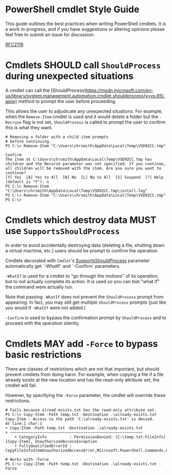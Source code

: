 # PowerShell cmdlet Style Guide #

This guide outlines the best practices when writing PowerShell cmdlets. It is a
work in-progress, and if you have suggestions or altering opinions please feel
free to submit an issue for discussion.

[RFC2119](http://www.ietf.org/rfc/rfc2119.txt)

# Cmdlets SHOULD call `ShouldProcess` during unexpected situations

A cmdlet can call the [ShouldProcess(https://msdn.microsoft.com/en-us/library/system.management.automation.cmdlet.shouldprocess(v=vs.85).aspx)
method to prompt the user before proceeding.

This allows the user to adjudicate any unexpected situations. For example, when
the `Remove-Item` cmdlet is used and it would delete a folder but the
`-Recruse` flag is not set, `ShouldProcess` is called to prompt the user to
confirm this is what they want.

````
# Removing a folder with a child item prompts
# before continuing.
PS C:\> Remove-Item "C:\Users\chrsmith\AppData\Local\Temp\VSD92CC.tmp"

Confirm
The item at C:\Users\chrsmith\AppData\Local\Temp\VSD92CC.tmp has children and the Recurse parameter was not specified. If you continue, all children will be removed with the item. Are you sure you want to continue?
[Y] Yes  [A] Yes to All  [N] No  [L] No to All  [S] Suspend  [?] Help (default is "Y"): n
PS C:\> Remove-Item "C:\Users\chrsmith\AppData\Local\Temp\VSD92CC.tmp\install.log"
PS C:\> Remove-Item "C:\Users\chrsmith\AppData\Local\Temp\VSD92CC.tmp"
PS C:\>
````

# Cmdlets which destroy data MUST use `SupportsShouldProcess`

In order to avoid accidentally destroying data (deleting a file, shutting down a
virtual machine, etc.) users should be prompt to confirm the operation.

Cmdlets decorated with `Cmdlet`'s [SupportsShouldProcess](https://msdn.microsoft.com/en-us/library/system.management.automation.cmdletcommonmetadataattribute.supportsshouldprocess(v=vs.85).aspx)
parameter automatically get `-WhatIf` and `-Confirm` parameters.

`-WhatIf` is used for a cmdlet to "go through the motions" of its operation, but
to not actually complete its action. It is used so you can test "what if" the
command were actually run.

Note that passing `-WhatIf` does not prevent the `ShouldProcess` prompt from
appearing. In fact, you may still get multiple `ShouldProcess` prompts (just
like you would if `-WhatIf` were not added.)

`-Confirm` is used to bypass the confirmation prompt by `ShouldProcess` and to
proceed with the operation silently.

# Cmdlets MAY add `-Force` to bypass basic restrictions

There are classes of restrictions which are not that important, but should
prevent cmdlets from doing harm. For example, when copying a file if a file
already exists at the new location and has the read-only attribute set, the
cmdlet will fail.

However, by specifying the `-Force` parameter, the cmdlet will override these
restrictions.

````
# Fails because alread-exists.txt has the read-only attribute set.
PS C:\> Copy-Item -Path temp.txt -Destination .\already-exists.txt
Copy-Item : Access to the path 'C:\already-exists.txt' is denied.
At line:1 char:1
+ Copy-Item -Path temp.txt -Destination .\already-exists.txt
+ ~~~~~~~~~~~~~~~~~~~~~~~~~~~~~~~~~~~~~~~~~~~~~~~~~~~~~~~~~~
    + CategoryInfo          : PermissionDenied: (C:\temp.txt:FileInfo) [Copy-Item], UnauthorizedAccessException
    + FullyQualifiedErrorId : CopyFileInfoItemUnauthorizedAccessError,Microsoft.PowerShell.Commands.CopyItemCommand

# Works with -Force
PS C:\> Copy-Item -Path temp.txt -Destination .\already-exists.txt -Force
````
